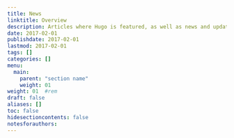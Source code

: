 ```yaml
---
title: News
linktitle: Overview
description: Articles where Hugo is featured, as well as news and updates on the project itself.
date: 2017-02-01
publishdate: 2017-02-01
lastmod: 2017-02-01
tags: []
categories: []
menu:
  main:
    parent: "section name"
    weight: 01
weight: 01	#rem
draft: false
aliases: []
toc: false
hidesectioncontents: false
notesforauthors:
---
```




